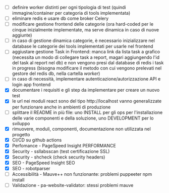 * [ ] definire worker distinti per ogni tipologia di test (quindi immagine/container per categoria di tools implementata)
* [ ] eliminare redis e usare db come broker Celery
* [ ] modificare gestione frontend delle categorie (ora hard-coded per le cinque inizialmente implementate, ma serve dinamica in caso di nuove aggiunte)
* [ ] in caso di gestione dinamica categorie, è necessario inizializzare nel database le categorie dei tools implementati per usarle nel frontend
* [ ] aggiustare gestione Task in Frontend: manca link da lista task a grafico (necessita un modo di collegare task a report, magari aggiungendo l'id del task al report nel db) e non vengono presi dal database di redis i task in progress (bisogna modificare il metodo con cui vengono prelevati nel gestore del redis db, nella cartella *worker*)
* [ ] in caso di necessità, implementare autenticazione/autorizzazione API e login app frontend 
* [x] documentare i requisiti e gli step da implementare per creare un nuovo test
* [x] le url nei moduli react sono del tipo http://localhost vanno generalizzate per funzionare anche in ambienti di produzione 
* [ ] splittare il README in più file: uno INSTALL per gli ops per l'installazione delle varie componenti e della soluzione,
      uno DEVELOPMENT per lo sviluppo
* [x] rimuovere, moduli, componenti, documentazione non utilizzata nel progetto
* [x] CI/CD su github actions
* [x] Perfomance - PageSpeed Insight PERFORMANCE
* [x] Security - ssllabsscan (test certificazione SSL)
* [x] Security - shcheck (check security headers)
* [x] SEO - PageSpeed Insight SEO 
* [x] SEO - robotparser
* [ ] Accessibilità - Mauve++ non funzionante: problemi puppeeter npm install
* [ ] Validazione - pa-website-validator: stessi problemi mauve
